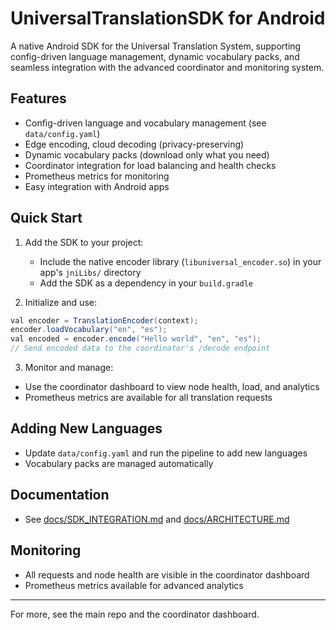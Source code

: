 # UniversalTranslationSDK for Android

A native Android SDK for the Universal Translation System, supporting config-driven language management, dynamic vocabulary packs, and seamless integration with the advanced coordinator and monitoring system.

## Features
- Config-driven language and vocabulary management (see `data/config.yaml`)
- Edge encoding, cloud decoding (privacy-preserving)
- Dynamic vocabulary packs (download only what you need)
- Coordinator integration for load balancing and health checks
- Prometheus metrics for monitoring
- Easy integration with Android apps

## Quick Start

1. Add the SDK to your project:
   - Include the native encoder library (`libuniversal_encoder.so`) in your app's `jniLibs/` directory
   - Add the SDK as a dependency in your `build.gradle`

2. Initialize and use:
```java
val encoder = TranslationEncoder(context);
encoder.loadVocabulary("en", "es");
val encoded = encoder.encode("Hello world", "en", "es");
// Send encoded data to the coordinator's /decode endpoint
```

3. Monitor and manage:
- Use the coordinator dashboard to view node health, load, and analytics
- Prometheus metrics are available for all translation requests

## Adding New Languages
- Update `data/config.yaml` and run the pipeline to add new languages
- Vocabulary packs are managed automatically

## Documentation
- See [docs/SDK_INTEGRATION.md](../../docs/SDK_INTEGRATION.md) and [docs/ARCHITECTURE.md](../../docs/ARCHITECTURE.md)

## Monitoring
- All requests and node health are visible in the coordinator dashboard
- Prometheus metrics available for advanced analytics

---

For more, see the main repo and the coordinator dashboard.